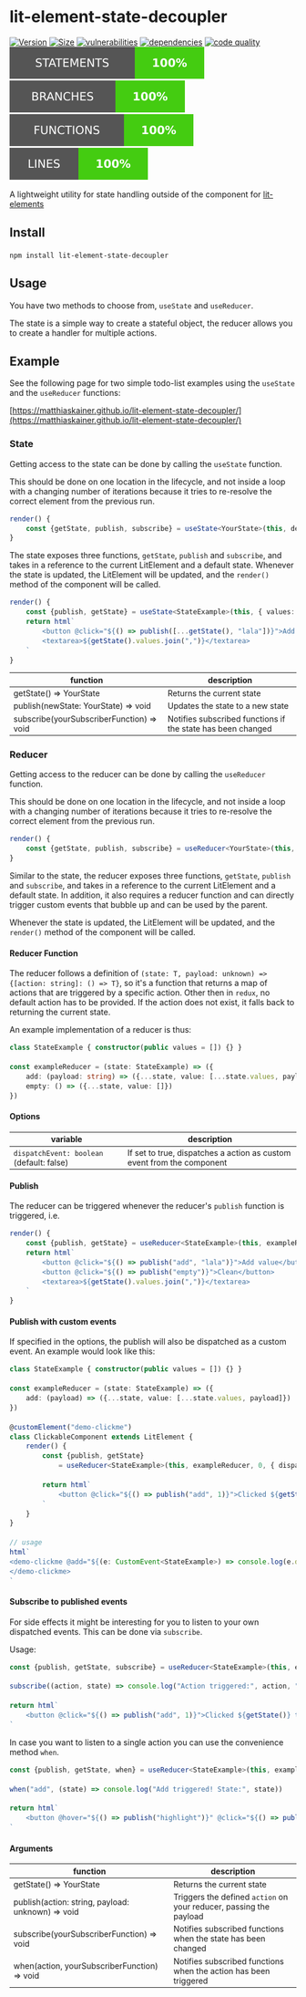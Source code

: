 # lit-element-state-decoupler

[![Version](https://img.shields.io/npm/v/lit-element-state-decoupler?style=for-the-badge)](https://www.npmjs.com/package/lit-element-state-decoupler)
[![Size](https://img.shields.io/bundlephobia/minzip/lit-element-state-decoupler?style=for-the-badge)](https://bundlephobia.com/result?p=lit-element-state-decoupler)
[![vulnerabilities](https://img.shields.io/snyk/vulnerabilities/npm/lit-element-state-decoupler?style=for-the-badge)](https://snyk.io/test/github/MatthiasKainer/lit-element-state-decoupler?targetFile=package.json)
[![dependencies](https://img.shields.io/badge/dependencies-0-brightgreen?style=for-the-badge)](https://bundlephobia.com/result?p=lit-element-state-decoupler)
[![code quality](https://img.shields.io/codeclimate/maintainability/MatthiasKainer/lit-element-state-decoupler?style=for-the-badge)](https://codeclimate.com/github/MatthiasKainer/lit-element-state-decoupler)
![Statements](badges/badge-statements.svg)
![Branch](badges/badge-branches.svg)
![Functions](badges/badge-functions.svg)
![Lines](badges/badge-lines.svg)

A lightweight utility for state handling outside of the component for [lit-elements](https://lit-element.polymer-project.org/)

## Install

`npm install lit-element-state-decoupler`

## Usage

You have two methods to choose from, `useState` and `useReducer`.

The state is a simple way to create a stateful object, the reducer allows you to create a handler for multiple actions.

## Example

See the following page for two simple todo-list examples using the `useState` and the `useReducer` functions:

[https://matthiaskainer.github.io/lit-element-state-decoupler/](https://matthiaskainer.github.io/lit-element-state-decoupler/)

### State

Getting access to the state can be done by calling the `useState` function.

This should be done on one location in the lifecycle, and not inside a loop with a changing number of iterations because it tries to re-resolve the correct element from the previous run.

```ts
render() {
    const {getState, publish, subscribe} = useState<YourState>(this, defaultState)
}
```

The state exposes three functions, `getState`, `publish` and `subscribe`, and takes in a reference to the current LitElement and a default state. Whenever the state is updated, the LitElement will be updated, and the `render()` method of the component will be called.

```ts
render() {
    const {publish, getState} = useState<StateExample>(this, { values: [] })
    return html`
        <button @click="${() => publish([...getState(), "lala"])}">Add value</button>
        <textarea>${getState().values.join(",")}</textarea>
    `
}

```

| function | description |
|-|-|
| getState() => YourState | Returns the current state |
| publish(newState: YourState) => void | Updates the state to a new state |
| subscribe(yourSubscriberFunction) => void | Notifies subscribed functions if the state has been changed |

### Reducer

Getting access to the reducer can be done by calling the `useReducer` function.

This should be done on one location in the lifecycle, and not inside a loop with a changing number of iterations because it tries to re-resolve the correct element from the previous run.

```ts
render() {
    const {getState, publish, subscribe} = useReducer<YourState>(this, yourReducer, defaultState, options?)
}
```

Similar to the state, the reducer exposes three functions, `getState`, `publish` and `subscribe`, and takes in a reference to the current LitElement and a default state. In addition, it also requires a reducer function and can directly trigger custom events that bubble up and can be used by the parent.

Whenever the state is updated, the LitElement will be updated, and the `render()` method of the component will be called.

#### Reducer Function

The reducer follows a definition of `(state: T, payload: unknown) => {[action: string]: () => T}`, so it's a function that returns a map of actions that are triggered by a specific action. Other then in `redux`, no default action has to be provided. If the action does not exist, it falls back to returning the current state.

An example implementation of a reducer is thus:

```ts
class StateExample { constructor(public values = []) {} }

const exampleReducer = (state: StateExample) => ({
    add: (payload: string) => ({...state, value: [...state.values, payload]}),
    empty: () => ({...state, value: []})
})
```

#### Options

| variable | description |
|-|-|
| `dispatchEvent: boolean` (default: false) | If set to true, dispatches a action as custom event from the component |

#### Publish

The reducer can be triggered whenever the reducer's `publish` function is triggered, i.e.

```ts
render() {
    const {publish, getState} = useReducer<StateExample>(this, exampleReducer, { values: [] });
    return html`
        <button @click="${() => publish("add", "lala")}">Add value</button>
        <button @click="${() => publish("empty")}">Clean</button>
        <textarea>${getState().values.join(",")}</textarea>
    `
}
```

#### Publish with custom events

If specified in the options, the publish will also be dispatched as a custom event. An example would look like this:

```ts
class StateExample { constructor(public values = []) {} }

const exampleReducer = (state: StateExample) => ({
    add: (payload) => ({...state, value: [...state.values, payload]})
})

@customElement("demo-clickme")
class ClickableComponent extends LitElement {
    render() {
        const {publish, getState}
            = useReducer<StateExample>(this, exampleReducer, 0, { dispatchEvent: true })

        return html`
            <button @click="${() => publish("add", 1)}">Clicked ${getState()} times</button>
        `
    }
}

// usage
html`
<demo-clickme @add="${(e: CustomEvent<StateExample>) => console.log(e.detail)}">
</demo-clickme>
`

```

#### Subscribe to published events

For side effects it might be interesting for you to listen to your own dispatched events. This can be done via `subscribe`.

Usage:

```ts
const {publish, getState, subscribe} = useReducer<StateExample>(this, exampleReducer, 0)

subscribe((action, state) => console.log("Action triggered:", action, "State:", state))

return html`
    <button @click="${() => publish("add", 1)}">Clicked ${getState()} times</button>
`
```

In case you want to listen to a single action you can use the convenience method `when`.

```ts
const {publish, getState, when} = useReducer<StateExample>(this, exampleReducer, 0)

when("add", (state) => console.log("Add triggered! State:", state))

return html`
    <button @hover="${() => publish("highlight")}" @click="${() => publish("add", 1)}">Clicked ${getState()} times</button>
`
```

#### Arguments

| function | description |
|-|-|
| getState() => YourState | Returns the current state |
| publish(action: string, payload: unknown) => void | Triggers the defined `action` on your reducer, passing the payload |
| subscribe(yourSubscriberFunction) => void | Notifies subscribed functions when the state has been changed |
| when(action, yourSubscriberFunction) => void | Notifies subscribed functions when the action has been triggered |
